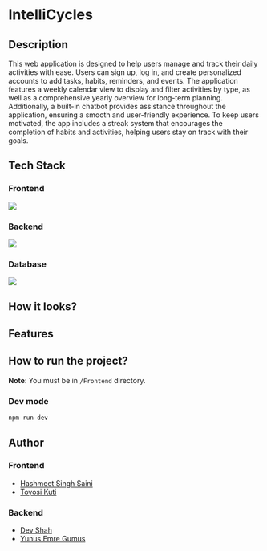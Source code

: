 # IntelliCycles

## Description

This web application is designed to help users manage and track their daily activities with ease. Users can sign up, log in, and create personalized accounts to add tasks, habits, reminders, and events. The application features a weekly calendar view to display and filter activities by type, as well as a comprehensive yearly overview for long-term planning. Additionally, a built-in chatbot provides assistance throughout the application, ensuring a smooth and user-friendly experience. To keep users motivated, the app includes a streak system that encourages the completion of habits and activities, helping users stay on track with their goals.

## Tech Stack

### Frontend

<img src="https://skillicons.dev/icons?i=react,vite,tailwindcss,bootstrap" />

### Backend

<img src="https://skillicons.dev/icons?i=nodejs,express,docker,jest" />

### Database

<img src="https://skillicons.dev/icons?i=postgres" />

## How it looks?

## Features

## How to run the project?

**Note**: You must be in `/Frontend` directory.

### Dev mode

```bash
npm run dev
```

## Author

### Frontend

- <a href="https://github.com/hashmeet02">Hashmeet Singh Saini</a>
- <a href="https://github.com/okuti2">Toyosi Kuti</a>

### Backend

- <a href="https://github.com/busycaesar">Dev Shah</a>
- <a href="https://github.com/yemregumus">Yunus Emre Gumus</a>
